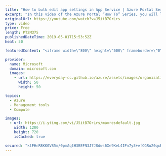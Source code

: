 ```yaml
---
title: "How to bulk edit app settings in App Service | Azure Portal Series"
excerpt: "In this video of the Azure Portal “How To” Series, you will learn how to configure the application settings and learn the basics of the Azure Portal.   Try out these features in the Azure portal: https://portal.azure.com  Keep connected on Twitter: https://twitter.com/AzurePortal   And make sure to keep"
originalUrl: https://youtube.com/watch?v=J5itB7OrLrs
type: video
price: Free
length: PT2M37S
publishedDateTime: 2019-05-01T15:53:52Z
heat: 50

featuredContent: "<iframe width=\"800\" height=\"500\" frameborder=\"0\" src=\"https://www.youtube.com/embed/J5itB7OrLrs\" allow=\"accelerometer; autoplay; encrypted-media; gyroscope; picture-in-picture\" allowfullscreen></iframe>"

provider:
  name: Microsoft
  domain: microsoft.com
  images:
    - url: https://everyday-cc.github.io/azure/assets/images/organizations/microsoft.com-50x50.jpg
      width: 50
      height: 50

topics:
  - Azure
  - Management tools
  - Compute

images:
  - url: https://i.ytimg.com/vi/J5itB7OrLrs/maxresdefault.jpg
    width: 1280
    height: 720
    isCached: true

secured: "ktFHnRBKKGVB5m/0pmAqtH3BEFN3J7J8dws6Xe9KeL4IPn7y3+efCGRuZ0qxEAhO8njbIk3I45bsxjzKCkYpJLb9DkAe4BC1AIey1oVy75ZtoXEWOw83dWV6iwaTLzuvCn9IteOjz17aOzncRbNeHCDnhZ0J62dApdlSTEqngATT4XQn19CjxMVbh0gjYTmOv8fVFjdWxdIvHauSsMKPCuL0hhB1LP8EYC/FbXGbuhmwF3AvPZZ/NI02kTEGte4B1wVK9ZVxQkN/xVlwW7EaPjPrAJzPYFHBbUQciofXqrnY3B8mGfU6Qrae3IiZRv/q0B4yR9bcftLaUL/PCeZ71POe0xZydPDOMzQUYtzyAEktReGof8bvmfRlLk3z2qKLgOOUtoKle+QMfpAyL4/TMfbg14FUajWG+Enf2GIeVWI=;d+vc1h+hnRX9DLMS9vXo1g=="
---
```


